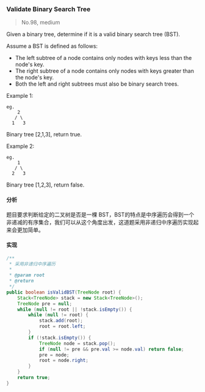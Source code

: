 ### Validate Binary Search Tree

> No.98, medium

Given a binary tree, determine if it is a valid binary search tree (BST).

Assume a BST is defined as follows:

- The left subtree of a node contains only nodes with keys less than the node's key.
- The right subtree of a node contains only nodes with keys greater than the node's key.
- Both the left and right subtrees must also be binary search trees.


Example 1:

```
eg.
    2
   / \
  1   3
```

Binary tree [2,1,3], return true.

Example 2:

```
eg.
    1
   / \
  2   3
```

Binary tree [1,2,3], return false.

#### 分析

题目要求判断给定的二叉树是否是一棵 BST，BST的特点是中序遍历会得到一个非递减的有序集合，我们可以从这个角度出发，这道题采用非递归中序遍历实现起来会更加简单。

#### 实现

```java
/**
 * 采用非递归中序遍历
 *
 * @param root
 * @return
 */
public boolean isValidBST(TreeNode root) {
    Stack<TreeNode> stack = new Stack<TreeNode>();
    TreeNode pre = null;
    while (null != root || !stack.isEmpty()) {
        while (null != root) {
            stack.add(root);
            root = root.left;
        }
        if (!stack.isEmpty()) {
            TreeNode node = stack.pop();
            if (null != pre && pre.val >= node.val) return false;
            pre = node;
            root = node.right;
        }
    }
    return true;
}
```